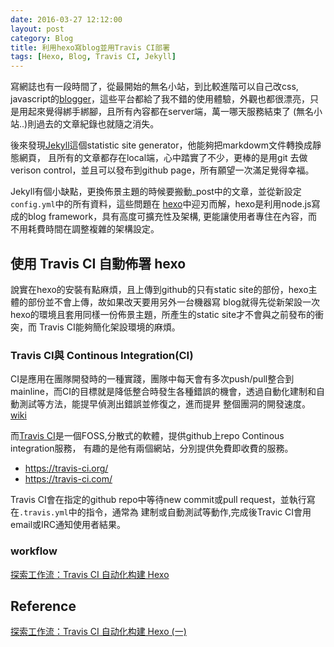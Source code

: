 ```yaml
---
date: 2016-03-27 12:12:00
layout: post
category: Blog
title: 利用hexo寫blog並用Travis CI部署
tags: [Hexo, Blog, Travis CI, Jekyll]
---
```


寫網誌也有一段時間了，從最開始的無名小站，到比較進階可以自己改css, javascript的[blogger](https://www.blogger.com)，這些平台都給了我不錯的使用體驗，外觀也都很漂亮，只是用起來覺得綁手綁腳，且所有內容都在server端，萬一哪天服務結束了 (無名小站..)則過去的文章紀錄也就隨之消失。 

<!--more-->

後來發現[Jekyll](https://jekyllrb.com/)這個statistic site generator，他能夠把markdowm文件轉換成靜態網頁， 且所有的文章都存在local端，心中踏實了不少，更棒的是用git 去做verison control，並且可以發布到github page，所有願望一次滿足覺得幸福。 

Jekyll有個小缺點，更換佈景主題的時候要搬動_post中的文章，並從新設定`config.yml`中的所有資料，這些問題在 [hexo](https://jekyllrb.com/)中迎刃而解，hexo是利用node.js寫成的blog framework，具有高度可擴充性及架構, 更能讓使用者專住在內容，而不用耗費時間在調整複雜的架構設定。 

## 使用 Travis CI 自動佈署 hexo

說實在hexo的安裝有點麻煩，且上傳到github的只有static site的部份，hexo主體的部份並不會上傳，故如果改天要用另外一台機器寫 blog就得先從新架設一次hexo的環境且套用同樣一份佈景主題，所產生的static site才不會與之前發布的衝突，而 Travis CI能夠簡化架設環境的麻煩。 

### Travis CI與 Continous Integration(CI)

CI是應用在團隊開發時的一種實踐，團隊中每天會有多次push/pull整合到mainline，而CI的目標就是降低整合時發生各種錯誤的機會，透過自動化建制和自動測試等方法，能提早偵測出錯誤並修復之，進而提昇 整個團洞的開發速度。[wiki](https://www.wikiwand.com/en/Continuous_integration)

而[Travis CI](https://travis-ci.org/)是一個FOSS,分散式的軟體，提供github上repo Continous integration服務， 有趣的是他有兩個網站，分別提供免費即收費的服務。
* https://travis-ci.org/
* https://travis-ci.com/

Travis CI會在指定的github repo中等待new commit或pull request，並執行寫在`.travis.yml`中的指令，通常為 建制或自動測試等動作,完成後Travic CI會用email或IRC通知使用者結果。 

### workflow
[ 探索工作流：Travis CI 自动化构建 Hexo](http://v2cc.github.io/2015/09/02/unbelievable-workflow-autodeploy-hexo-by-travis/)










## Reference
[探索工作流：Travis CI 自动化构建 Hexo (一) ](http://v2cc.github.io/2015/09/02/unbelievable-workflow-autodeploy-hexo-by-travis/)
